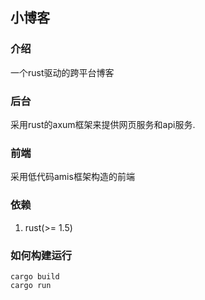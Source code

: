 ## 小博客
### 介绍
一个rust驱动的跨平台博客
### 后台
采用rust的axum框架来提供网页服务和api服务.

### 前端
采用低代码amis框架构造的前端

### 依赖
1. rust(>= 1.5)

### 如何构建运行

```
cargo build
cargo run
```